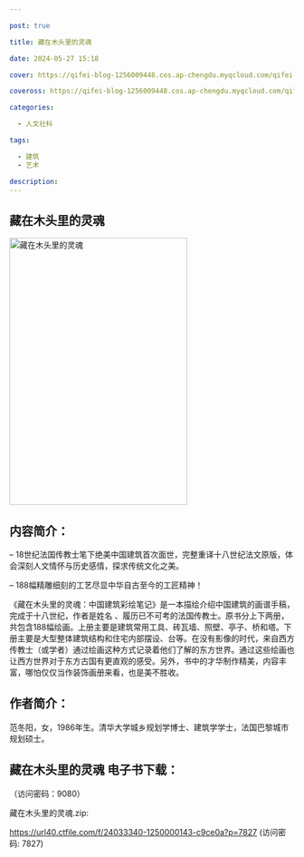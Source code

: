 ```yaml
---

post: true

title: 藏在木头里的灵魂

date: 2024-05-27 15:18

cover: https://qifei-blog-1256009448.cos.ap-chengdu.myqcloud.com/qifei-blog/6600df479f345e8d0389733d.jpg

coveross: https://qifei-blog-1256009448.cos.ap-chengdu.myqcloud.com/qifei-blog/6600df479f345e8d0389733d.jpg

categories:

  - 人文社科

tags:

  - 建筑
  - 艺术

description:
---
```


## 藏在木头里的灵魂
<img alt="藏在木头里的灵魂" class="aligncenter loaded" data-was-processed="true" decoding="async" fetchpriority="high" height="471" src="https://qifei-blog-1256009448.cos.ap-chengdu.myqcloud.com/qifei-blog/6600df479f345e8d0389733d.jpg " style="cursor: zoom-in;" width="314"/>

## 内容简介：

– 18世纪法国传教士笔下绝美中国建筑首次面世，完整重译十八世纪法文原版，体会深刻人文情怀与历史感情，探求传统文化之美。

– 188幅精雕细刻的工艺尽显中华自古至今的工匠精神！

《藏在木头里的灵魂：中国建筑彩绘笔记》是一本描绘介绍中国建筑的画谱手稿，完成于十八世纪，作者是姓名 、履历已不可考的法国传教士。原书分上下两册，共包含188幅绘画。上册主要是建筑常用工具、砖瓦墙、照壁、亭子、桥和塔。下册主要是大型整体建筑结构和住宅内部摆设、台等。在没有影像的时代，来自西方传教士（或学者）通过绘画这种方式记录着他们了解的东方世界。通过这些绘画也让西方世界对于东方古国有更直观的感受。另外，书中的才华制作精美，内容丰富，哪怕仅仅当作装饰画册来看，也是美不胜收。

## 作者简介：

范冬阳，女，1986年生。清华大学城乡规划学博士、建筑学学士，法国巴黎城市规划硕士。

## 藏在木头里的灵魂 电子书下载：

 （访问密码：9080）

藏在木头里的灵魂.zip: 

https://url40.ctfile.com/f/24033340-1250000143-c9ce0a?p=7827 (访问密码: 7827)
